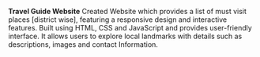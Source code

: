****Travel Guide Website****
   Created Website which provides a list of must visit places [district wise], featuring a responsive design and interactive features.
   Built using HTML, CSS and JavaScript and provides user-friendly interface. It allows users to explore local landmarks with details such as descriptions, images and contact Information.                                      

